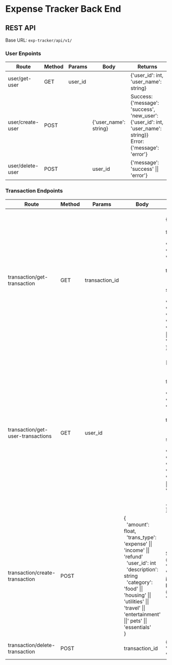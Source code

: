 # Expense Tracker Back End

## REST API

Base URL: `exp-tracker/api/v1/`

### User Enpoints
<table>
    <thead>
        <tr>
            <th>Route</th>
            <th>Method</th>
            <th>Params</th>
            <th>Body</th>
            <th>Returns</th>
        </tr>
    </thead>
    <tbody>
        <tr>
            <td>user/get-user</td>
            <td>GET</td>
            <td>user_id</td>
            <td></td>
            <td>{'user_id': int, 'user_name': string}</td>
        </tr>
        <tr>
            <td>user/create-user</td>
            <td>POST</td>
            <td></td>
            <td>{'user_name': string}</td>
            <td>
                Success: {'message': 'success', 'new_user': {'user_id': int, 'user_name': string}}
            <br>
                Error: {'message': 'error'}
            </td>
        </tr>
        <tr>
            <td>user/delete-user</td>
            <td>POST</td>
            <td></td>
            <td>user_id</td>
            <td>{'message': 'success' || 'error'}</td>
        </tr>
    </tbody>
</table>

### Transaction Endpoints
<table>
    <thead>
        <tr>
            <th>Route</th>
            <th>Method</th>
            <th>Params</th>
            <th>Body</th>
            <th>Returns</th>
        </tr>
    </thead>
    <tbody>
        <tr>
            <td>transaction/get-transaction</td>
            <td>GET</td>
            <td>transaction_id</td>
            <td></td>
            <td><br>
            {
                <br>
                &nbsp;&nbsp;'amount': float,
                <br>
                &nbsp;&nbsp;'trans_type': 'expense' || 'income' || 'refund'
                <br>
                &nbsp;&nbsp;'trans_date': timestamp
                <br>
                &nbsp;&nbsp;'user_id': int
                <br>
                &nbsp;&nbsp;'description': string
                <br>
                &nbsp;&nbsp;'category': 'food' || 'housing' || 'utilities' || 'travel' || 'entertainment' ||' pets' || 'essentials'
                <br>
            }
            </td>
        </tr>
        <tr>
            <td>transaction/get-user-transactions</td>
            <td>GET</td>
            <td>user_id</td>
            <td></td>
            <td><br>
            [<br>
            &nbsp;&nbsp;{
                <br>
                &nbsp;&nbsp;&nbsp;&nbsp;'amount': float,
                <br>
                &nbsp;&nbsp;&nbsp;&nbsp;'trans_type': 'expense' || 'income' || 'refund'
                <br>
                &nbsp;&nbsp;&nbsp;&nbsp;'trans_date': timestamp
                <br>
                &nbsp;&nbsp;&nbsp;&nbsp;'user_id': int
                <br>
                &nbsp;&nbsp;&nbsp;&nbsp;'description': string
                <br>
                &nbsp;&nbsp;&nbsp;&nbsp;'category': 'food' || 'housing' || 'utilities' || 'travel' || 'entertainment' ||' pets' || 'essentials'
                <br>
            &nbsp;&nbsp;}
            <br>
            ...
            <br>
            ]
            </td>
        </tr>
        <tr>
            <td>transaction/create-transaction</td>
            <td>POST</td>
            <td></td>
            <td>
            {
                <br>
                &nbsp;&nbsp;'amount': float,
                <br>
                &nbsp;&nbsp;'trans_type': 'expense' || 'income' || 'refund'
                <br>
                &nbsp;&nbsp;'user_id': int
                <br>
                &nbsp;&nbsp;'description': string
                <br>
                &nbsp;&nbsp;'category': 'food' || 'housing' || 'utilities' || 'travel' || 'entertainment' ||' pets' || 'essentials'
                <br>
            }
            </td>
            <td>
                Success: {'message': 'success', 'transaction_id': int}
            <br>
                Error: {'message': 'error'}
            </td>
        </tr>
        <tr>
            <td>transaction/delete-transaction</td>
            <td>POST</td>
            <td></td>
            <td>transaction_id</td>
            <td>{'message': 'success' || 'error'}</td>
        </tr>
    </tbody>
</table>